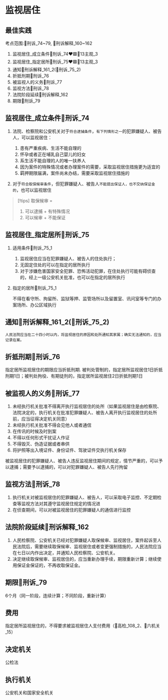 # 监视居住


## 最佳实践

考点范围:🚪刑诉_74~79, 🚪刑诉解释_160~162

1. 监视居住_成立条件🚪刑诉_74❤️🟩🚪13主观_3
2. 监视居住_指定居所🚪刑诉_75❤️🟩🚪13主观_3
3. 通知🚪刑诉解释_161_2(🚪刑诉_75_2)
4. 折抵刑期🚪刑诉_76
5. 被监视人的义务🚪刑诉_77
6. 监视方法🚪刑诉_78
7. 法院阶段延续🚪刑诉解释_162
8. 期限🚪刑诉_79

## 监视居住_成立条件🚪刑诉_74

1. 法院、检察院和公安机关对于`符合逮捕条件`，`有下列情形之一`的犯罪嫌疑人、被告人，可以监视居住：
    1. 患有严重疾病、生活不能自理的
    2. 怀孕或者正在哺乳自己婴儿的妇女
    3. 系生活不能自理的人的唯一扶养人
    4. 因为案件的特殊情况或者办理案件的需要，采取监视居住措施更为适宜的
    5. 羁押期限届满，案件尚未办结，需要采取监视居住措施的

2. 对于`符合取保候审条件`，但犯罪嫌疑人、被告人`不能提出保证人，也不交纳保证金的`，也可以监视居住

> [!tips]
> 取保候审 = 
> 1. 可以逮捕 + 有特殊情况
> 2. 可以候审 + 不能保证

## 监视居住_指定居所🚪刑诉_75

1. 适用条件🚪刑诉_75_1
    1. 监视居住应当在犯罪嫌疑人、被告人的住处执行；
    2. 无固定住处的可以在指定的居所执行
    3. 对于涉嫌危害国家安全犯罪、恐怖活动犯罪，在住处执行可能有碍侦查的，经上一级公安机关批准，也可以在指定的居所执行

2. 指定的居所🚪刑诉_75_1

    不得在看守所、拘留所、监狱等押、监管场所以及留置室、讯问室等专门的办案场所、办公区域执行


## 通知🚪刑诉解释_161_2(🚪刑诉_75_2)

    人民法院应当在二十四小时以内，将监视居住的原因和处所通知其家属；确实无法通知的，应当记录在案。

## 折抵刑期🚪刑诉_76
    
指定居所监视居住的期限应当折抵刑期. 被判处管制的，指定居所监视居住1日折抵刑期1日；被判处拘役、有期徒刑的，指定居所监视居住2日折抵刑期1日

## 被监视人的义务🚪刑诉_77

1. 未经执行机关批准不得离开执行监视居住的处所（如果监视居住是由检察院、法院决定的，执行机关在批准犯罪嫌疑人、被告人离开执行监视居住的处所前，应当征得决定机关同意）
2. 未经执行机关批准不得会见他人或者通信
3. 在传讯的时候及时到案
4. 不得以任何形式干扰证人作证
5. 不得毁灭、伪造证据或者串供
6. 将护照等出入境证件、身份证件、驾驶证件交执行机关保存

被监视居住的犯罪嫌疑人、被告人违反监视居住期间的规定，情节严重的，可以予以逮捕；需要予以逮捕的，可以对犯罪嫌疑人、被告人先行拘留


## 监视方法🚪刑诉_78
1. 执行机关对被监视居住的犯罪嫌疑人、被告人，可以采取电子监控、不定期检查等监视方法对其遵守监视居住规定的情况进
2. 在侦查期间，可以对被监视居住的犯罪嫌疑人的通信进行监控

## 法院阶段延续🚪刑诉解释_162
1. 人民检察院、公安机关已经对犯罪嫌疑人取保候审、监视居住，案件起诉至人民法院后，需要继续取保候审、监视居住或者变更强制措施的，人民法院应当在七日以内作出决定，并通知人民检察院、公安机关。
2. 决定继续取保候审、监视居住的，应当重新办理手续，期限重新计算；继续使用保证金保证的，不再收取保证金。




## 期限🚪刑诉_79
    
6个月（同一阶段，连续计算；不同阶段，重新计算）





## 费用

指定居所监视居住的，不得要求被监视居住人支付费用（🚪高检_108_2、🚪六机关_15）

## 决定机关

公检法

## 执行机关

公安机关和国家安全机关